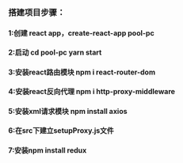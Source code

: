 ### 搭建项目步骤：
#### 1:创建 react app，create-react-app pool-pc
#### 2:启动 cd pool-pc  yarn start
#### 3:安装react路由模块 npm i react-router-dom
#### 4:安装react反向代理 npm i http-proxy-middleware
#### 5:安装xml请求模块 npm install axios
#### 6:在src下建立setupProxy.js文件 
#### 7:安装npm install redux
